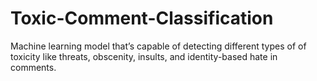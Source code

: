 # Toxic-Comment-Classification
Machine learning model that’s capable of detecting different types of of toxicity like threats, obscenity, insults, and identity-based hate in comments.

